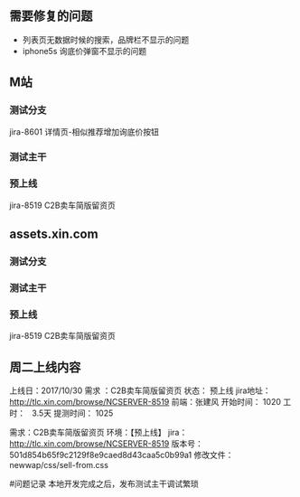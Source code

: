## 需要修复的问题
- 列表页无数据时候的搜索，品牌栏不显示的问题
- iphone5s 询底价弹窗不显示的问题
## M站
### 测试分支

jira-8601 详情页-相似推荐增加询底价按钮 
### 测试主干


### 预上线
jira-8519 C2B卖车简版留资页

## assets.xin.com
### 测试分支

### 测试主干

### 预上线
jira-8519 C2B卖车简版留资页
## 周二上线内容
上线日：2017/10/30
需求 ：C2B卖车简版留资页
状态： 预上线
jira地址：http://tlc.xin.com/browse/NCSERVER-8519
前端：张建风
开始时间： 1020
工时：	    3.5天
提测时间： 1025

需求：C2B卖车简版留资页
环境：【预上线】
jira：http://tlc.xin.com/browse/NCSERVER-8519
版本号：501d854b65f9c2129f8e9caed8d43caa5c0b99a1
修改文件：newwap/css/sell-from.css


#问题记录
本地开发完成之后，发布测试主干调试繁琐
